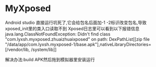 # MyXposed

Android studio 直接运行坑死了,它会给包名后面加-1 -2标识改变包名,导致xposed_init里的类入口读取不到
Xposed日志里可以看到以下报错信息
java.lang.ClassNotFoundException: Didn't find class "com.lyxsh.myxposed.zhuaizhuaixposed" on path: DexPathList[[zip file "/data/app/com.lyxsh.myxposed-1/base.apk"],nativeLibraryDirectories=[/vendor/lib, /system/lib]]

解决办法:build APK然后拖到模拟器里安装运行

